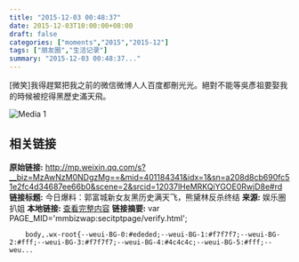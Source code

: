 ```yaml
---
title: "2015-12-03 00:48:37"
date: 2015-12-03T10:00:00+08:00
draft: false
categories: ["moments","2015","2015-12"]
tags: ["朋友圈","生活记录"]
summary: "2015-12-03 00:48:37..."
---
```


[微笑]我得趕緊把我之前的微信微博人人百度都刪光光。絕對不能等吳彥祖要娶我的時候被挖得黑歷史滿天飛。

![Media 1](/Moments/photos/2015-12-03/201512030048370.jpg)

## 相关链接

**原始链接:** http://mp.weixin.qq.com/s?__biz=MzAwNzM0NDgzMg==&mid=401184341&idx=1&sn=a208d8cb690fc51e2fc4d34687ee66b0&scene=2&srcid=12037lHeMRKQiYGOE0RwjD8e#rd
**链接标题:** 今日爆料：郭富城新女友黑历史满天飞，熊黛林反杀终结
**来源:** 娱乐圈扒姐
**本地链接:** [查看完整内容](/link_content/2015/12/2015-12-03/link_content/)
**链接摘要:** var PAGE_MID='mmbizwap:secitptpage/verify.html';

        
        body,.wx-root{--weui-BG-0:#ededed;--weui-BG-1:#f7f7f7;--weui-BG-2:#fff;--weui-BG-3:#f7f7f7;--weui-BG-4:#4c4c4c;--weui-BG-5:#fff;--weu...

